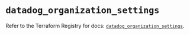 # `datadog_organization_settings`

Refer to the Terraform Registry for docs: [`datadog_organization_settings`](https://registry.terraform.io/providers/datadog/datadog/3.76.0/docs/resources/organization_settings).
